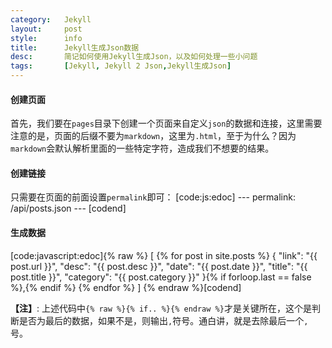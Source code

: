 ```yaml
---
category:	Jekyll
layout:		post
style:		info
title:		Jekyll生成Json数据
desc:		简记如何使用Jekyll生成Json，以及如何处理一些小问题
tags:		[Jekyll, Jekyll 2 Json,Jekyll生成Json]
---
```

#### 创建页面
首先，我们要在`pages`目录下创建一个页面来自定义`json`的数据和连接，这里需要注意的是，页面的后缀不要为`markdown`，这里为`.html`，至于为什么？因为`markdown`会默认解析里面的一些特定字符，造成我们不想要的结果。

#### 创建链接
只需要在页面的前面设置`permalink`即可：
[code:js:edoc]
\-\-\-
permalink: /api/posts.json
\-\-\-
[codend]

#### 生成数据
[code:javascript:edoc]{% raw %}
[
	{% for post in site.posts %}
	{
		"link": "{{ post.url }}",
		"desc": "{{ post.desc }}",
		"date": "{{ post.date }}",
		"title": "{{ post.title }}",
		"category": "{{ post.category }}"
	}{% if forloop.last == false %},{% endif %}
	{% endfor %}
]
{% endraw %}[codend]

<strong>【注】</strong>: 上述代码中`{% raw %}{% if.. %}{% endraw %}`才是关键所在，这个是判断是否为最后的数据，如果不是，则输出`,`符号。通白讲，就是去除最后一个`,`号。